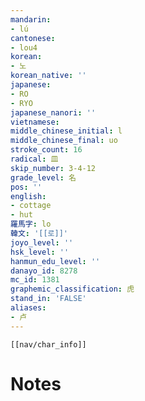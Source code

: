 ```yaml
---
mandarin:
- lú
cantonese:
- lou4
korean:
- 노
korean_native: ''
japanese:
- RO
- RYO
japanese_nanori: ''
vietnamese:
middle_chinese_initial: l
middle_chinese_final: uo
stroke_count: 16
radical: 皿
skip_number: 3-4-12
grade_level: 名
pos: ''
english:
- cottage
- hut
羅馬字: lo
韓文: '[[로]]'
joyo_level: ''
hsk_level: ''
hanmun_edu_level: ''
danayo_id: 8278
mc_id: 1381
graphemic_classification: 虎
stand_in: 'FALSE'
aliases:
- 卢
---
```

```meta-bind-embed
[[nav/char_info]]
```

# Notes
